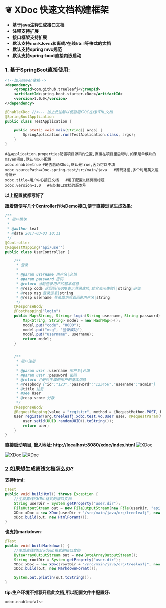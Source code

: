 # ❦ XDoc 快速文档构建框架
- **基于java注释生成接口文档**
- **注释支持扩展**
- **接口框架支持扩展**
- **默认支持markdown和离线/在线html等格式的文档**
- **默认支持spring mvc规范**
- **默认支持spring-boot直接内嵌启动**


### 1. 基于SpringBoot直接使用:
```xml
<!--加入maven依赖-->
<dependency>
    <groupId>com.github.treeleafj</groupId>
    <artifactId>spring-boot-starter-xDoc</artifactId>
    <version>1.0.0</version>
</dependency>
```

```java
@EnableXDoc //<--- 加上此注解以便启用XDOC在线HTML文档
@SpringBootApplication
public class TestApplication {

    public static void main(String[] args) {
        SpringApplication.run(TestApplication.class, args);
    }
}
```

```
#在application.properties配置项目源码的位置,直接在项目里启动时,如果是单模块的maven项目,默认可以不配置
xdoc.enable=true #是否启动XDoc,默认是true,因为可以不填
xdoc.sourcePath=xDoc-spring-test/src/main/java   #源码路径,多个时用英文逗号隔开
xdoc.title=用户中心接口文档   #用于配置文档页面标题
xdoc.version=1.0   #标识接口文档的版本号
```

**以上配置就都写好了**

**跟着随便写几个Controller作为Demo接口,便于直接浏览生成效果:**
```java
/**
 * 用户模块
 *
 * @author leaf
 * @date 2017-03-03 10:11
 */
@Controller
@RequestMapping("api/user")
public class UserController {

    /**
     * 登录
     *
     * @param username 用户名|必填
     * @param password 密码
     * @return 当前登录用户的基本信息
     * @resp code 返回码(0000表示登录成功,其它表示失败)|string|必填
     * @resp msg 登录信息|string
     * @resp username 登录成功后返回的用户名|string
     */
    @ResponseBody
    @PostMapping("login")
    public Map<String, String> login(String username, String password) {
        Map<String, String> model = new HashMap<>();
        model.put("code", "0000");
        model.put("msg", "登录成功");
        model.put("username", username);
        return model;
    }


    /**
     * 用户注册
     *
     * @param user :username 用户名|必填
     * @param user :password 密码
     * @return 注册后生成的用户的基本信息
     * @respbody {"id":"123","password":"123456","username":"admin"}
     * @title 注册
     * @see User
     * @resp score 分数
     */
    @ResponseBody
    @RequestMapping(value = "register", method = {RequestMethod.POST, RequestMethod.PUT})
    User register(org.treeleafj.xdoc.test.vo.User user, @RequestParam(value = "abc", required = false)List<MultipartFile> list) {
        user.setId(UUID.randomUUID().toString());
        return user;
    }
}
```

**直接启动项目, 敲入地址: http://localhost:8080/xdoc/index.html**
<img alt="XDoc" src="https://raw.githubusercontent.com/treeleafj/xDoc/master/doc/1.jpg">

<img alt="XDoc" src="https://raw.githubusercontent.com/treeleafj/xDoc/master/doc/2.jpg">

<img alt="XDoc" src="https://raw.githubusercontent.com/treeleafj/xDoc/master/doc/3.jpg">

### 2.如果想生成离线文档怎么办?
**支持html:**
```java
@Test
public void buildHtml() throws Exception {
    //生成离线的HTML格式的接口文档
    String userDir = System.getProperty("user.dir");
    FileOutputStream out = new FileOutputStream(new File(userDir, "api.html"));
    XDoc xDoc = new XDoc(userDir + "/src/main/java/org/treeleafj", new SpringWebFramework());
    xDoc.build(out, new HtmlForamt());
}
```

**也支持markdown:**
```java
@Test
public void buildMarkdown() {
    //生成离线的Markdown格式的接口文档
    ByteArrayOutputStream out = new ByteArrayOutputStream();
    String rootDir = System.getProperty("user.dir");
    XDoc xDoc = new XDoc(rootDir + "/src/main/java/org/treeleafj", new SpringWebFramework());
    xDoc.build(out, new MarkdownFormat());

    System.out.println(out.toString());
}
```

**tip:生产环境不推荐开启此文档,所以配置文件中配置好:**
```txt
xdoc.enable=false
```
